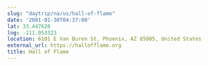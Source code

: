 ```yaml
---
slug: "daytrip/na/us/hall-of-flame"
date: '2001-01-30T04:37:00'
lat: 33.447628
lng: -111.953323
location: 6101 E Van Buren St, Phoenix, AZ 85005, United States
external_url: https://hallofflame.org
title: Hall of Flame
---
```



